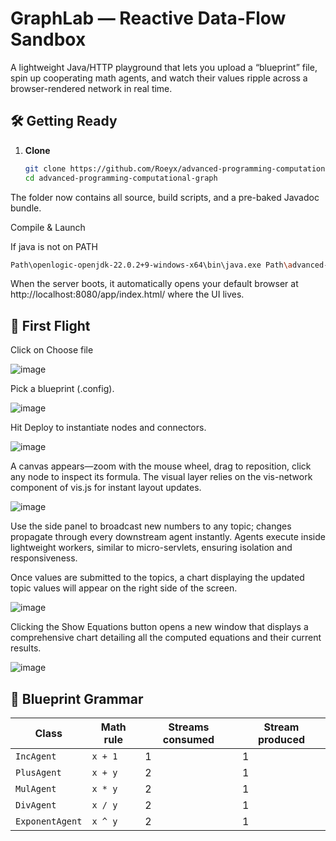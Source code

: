 # GraphLab ― Reactive Data-Flow Sandbox

A lightweight Java/HTTP playground that lets you upload a “blueprint” file, spin up cooperating math agents, and watch their values ripple across a browser-rendered network in real time.

## 🛠 Getting Ready

1. **Clone**
   ```bash
   git clone https://github.com/Roeyx/advanced-programming-computational-graph.git
   cd advanced-programming-computational-graph

The folder now contains all source, build scripts, and a pre-baked Javadoc bundle.

Compile & Launch

If java is not on PATH
```bash
Path\openlogic-openjdk-22.0.2+9-windows-x64\bin\java.exe Path\advanced-programming-computational-graph\src\project_biu\Main.java
```

When the server boots, it automatically opens your default browser at http://localhost:8080/app/index.html/ where the UI lives.

## 🚀 First Flight

Click on Choose file

![image](https://github.com/user-attachments/assets/ab8cf41c-ac34-4cb5-b138-0220529ee2d2)

Pick a blueprint (.config).

![image](https://github.com/user-attachments/assets/0a4d862a-9cde-41e1-9fb0-2b068b1400ed)

Hit Deploy to instantiate nodes and connectors.

![image](https://github.com/user-attachments/assets/235ff643-a0ee-4228-9360-70999cc2f755)

A canvas appears—zoom with the mouse wheel, drag to reposition, click any node to inspect its formula. The visual layer relies on the vis-network component of vis.js for instant layout updates.

![image](https://github.com/user-attachments/assets/53b9fe7d-a86a-43e5-8695-9372feb4501d)


Use the side panel to broadcast new numbers to any topic; changes propagate through every downstream agent instantly. Agents execute inside lightweight workers, similar to micro-servlets, ensuring isolation and responsiveness.

Once values are submitted to the topics, a chart displaying the updated topic values will appear on the right side of the screen.

![image](https://github.com/user-attachments/assets/53767120-6db0-4b8e-903e-50e68473792a)

Clicking the Show Equations button opens a new window that displays a comprehensive chart detailing all the computed equations and their current results.

![image](https://github.com/user-attachments/assets/9de41543-a40a-4e04-a766-e0fcf88515ca)


## 📂 Blueprint Grammar
| Class           | Math rule | Streams consumed | Stream produced |
| --------------- | --------- | ---------------- | --------------- |
| `IncAgent`      | `x + 1`   | 1                | 1               |
| `PlusAgent`     | `x + y`   | 2                | 1               |
| `MulAgent`      | `x * y`   | 2                | 1               |
| `DivAgent`      | `x / y`   | 2                | 1               |
| `ExponentAgent` | `x ^ y`   | 2                | 1               |



